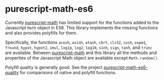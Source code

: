 # purescript-math-es6

Currently [purescript-math](https://github.com/purescript/purescript-math) has
limited support for the functions added to the Javascript `Math` object in ES6.
This library implements the missing functions and also provides polyfills for
them.

Specifically, the functions `acosh`, `asinh`, `atanh`, `cbrt`, `clz32`, `cosh`,
`expm1`, `fround`, `hypot`, `hypot2`, `imul`, `log1p`, `log2`, `log10`, `sinh`,
`sign`, `tanh`, and `trunc` are available. Between
[purescript-math](https://github.com/purescript/purescript-math)
and this library all the methods and properties of the Javascript Math object
are available except `Math.random()`.

Polyfill quality is generally good. See the project
[purescript-math-es6-quality](https://github.com/JamieBallingall/purescript-math-es6-quality)
for comparisons of native and polyfill functions.
